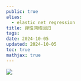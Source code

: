 ```yaml
---
public: true
alias:
  - elastic net regression
title: 弹性网络回归
tags:
date: 2024-10-05
updated: 2024-10-05
toc: true
mathjax: true
---
```




![](https://media.xiang578.com/elastic-net-regression.png)
